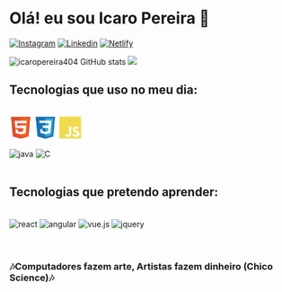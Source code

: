 # Olá! eu sou Icaro Pereira 🤙
[![Instagram](https://img.shields.io/badge/Instagram-E4405F?style=for-the-badge&logo=instagram&logoColor=white)](https://www.instagram.com/icaro.pereira_/)
[![Linkedin](https://img.shields.io/badge/LinkedIn-0077B5?style=for-the-badge&logo=linkedin&logoColor=white)](https://www.linkedin.com/in/icaro-pereira-204b77235/)
[![Netlify](https://img.shields.io/badge/Netlify-00C7B7?style=for-the-badge&logo=netlify&logoColor=white)](https://app.netlify.com/teams/icarop995/overview)

![icaropereira404 GitHub stats](https://github-readme-stats.vercel.app/api?username=icaropereira404&show_icons=true&theme=dracula)
<img height="140em" src="https://github-readme-stats.vercel.app/api/top-langs/?username=icaropereira404&layout=compact&langs_count=7&theme=dracula"/>


## Tecnologias que uso no meu dia:

<div style="display: inline_block"><br>
    <img align="center" alt="HTML5" height="40" width="40" src="https://raw.githubusercontent.com/devicons/devicon/master/icons/html5/html5-original.svg">
    <img align="center" alt="CSS3" height="40" width="40" src="https://raw.githubusercontent.com/devicons/devicon/master/icons/css3/css3-original.svg">
     <img align="center" alt="JavaScript" height="40" width="40" src="https://raw.githubusercontent.com/devicons/devicon/master/icons/javascript/javascript-plain.svg"><br><br>
    <img align="center" alt="java" src="https://img.shields.io/badge/Java-ED8B00?style=for-the-badge&logo=java&logoColor=white  ">
    <img align="center" alt="C" src="https://img.shields.io/badge/C-00599C?style=for-the-badge&logo=c&logoColor=white">
</div><br>

## Tecnologias que pretendo aprender: 

<div><br>
    <img align="center" alt="react" src="https://img.shields.io/badge/React-20232A?style=for-the-badge&logo=react&logoColor=61DAFB">
    <img align="center" alt="angular" src="https://img.shields.io/badge/Angular-DD0031?style=for-the-badge&logo=angular&logoColor=white">
    <img align="center" alt="vue.js" src="https://img.shields.io/badge/Vue.js-35495E?style=for-the-badge&logo=vue.js&logoColor=4FC08D">
    <img align="center" alt="jquery" src="https://img.shields.io/badge/jQuery-0769AD?style=for-the-badge&logo=jquery&logoColor=white">
</div><br><br>

### 🎶Computadores fazem arte, Artistas fazem dinheiro (Chico Science)🎶
